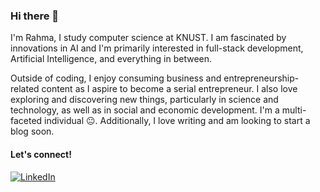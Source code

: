 ### Hi there 👋

I'm Rahma, I study computer science at KNUST.
I am fascinated by innovations in AI and I'm primarily interested in full-stack development, Artificial Intelligence, and everything in between.

Outside of coding, I enjoy consuming business and entrepreneurship-related content as I aspire to become a serial entrepreneur. I also love exploring and discovering new things, particularly in science and technology, as well as in social and economic development. I'm a multi-faceted individual 😐. 
Additionally, I love writing and am looking to start a blog soon.

#### Let's connect!
[<img alt="LinkedIn" src="https://img.shields.io/badge/LinkedIn-%230E76A8.svg?&style=for-the-badge&logo=LinkedIn&logoColor=white" />](https://www.linkedin.com/in/rahmaeliasu/)
